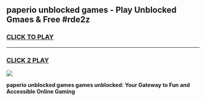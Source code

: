 
## paperio unblocked games - Play Unblocked Gmaes & Free #rde2z
<h3>
<a href="https://premium.freeplayer.one?title=paperio_unblocked_games&ref=03M">CLICK TO PLAY</a></h3>
<hr>

<h3>
<a href="https://premium.freeplayer.one?title=paperio_unblocked_games&ref=03M">CLICK 2 PLAY</a>
  
</h3>

<a href="https://premium.freeplayer.one?title=paperio_unblocked_games&ref=03M"><img src="https://clearcache.store/games.png"></a>


**paperio unblocked games games unblocked: Your Gateway to Fun and Accessible Online Gaming**
